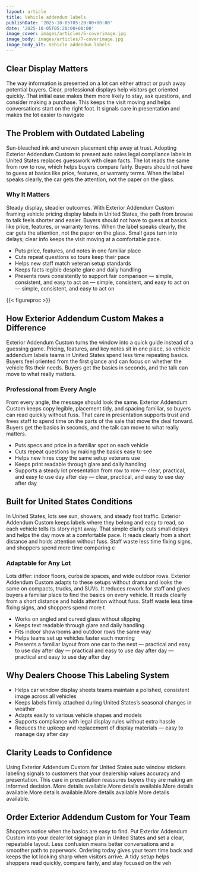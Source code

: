 ```yaml
---
layout: article
title: Vehicle addendum labels
publishDate: '2025-10-05T05:20:00+00:00'
date: '2025-10-05T05:20:00+00:00'
image_cover: images/articles/5-coverimage.jpg
image_body: images/articles/7-coverimage.jpg
image_body_alt: Vehicle addendum labels
---
```



## Clear Display Matters
The way information is presented on a lot can either attract or push away potential buyers. Clear, professional displays help visitors get oriented quickly. That initial ease makes them more likely to stay, ask questions, and consider making a purchase. This keeps the visit moving and helps conversations start on the right foot. It signals care in presentation and makes the lot easier to navigate

## The Problem with Outdated Labeling
Sun‑bleached ink and uneven placement chip away at trust. Adopting Exterior Addendum Custom to present auto sales legal compliance labels in United States replaces guesswork with clean facts. The lot reads the same from row to row, which helps buyers compare fairly. Buyers should not have to guess at basics like price, features, or warranty terms. When the label speaks clearly, the car gets the attention, not the paper on the glass.

### Why It Matters
Steady display, steadier outcomes. With Exterior Addendum Custom framing vehicle pricing display labels in United States, the path from browse to talk feels shorter and easier. Buyers should not have to guess at basics like price, features, or warranty terms. When the label speaks clearly, the car gets the attention, not the paper on the glass. Small gaps turn into delays; clear info keeps the visit moving at a comfortable pace.

- Puts price, features, and notes in one familiar place
- Cuts repeat questions so tours keep their pace
- Helps new staff match veteran setup standards
- Keeps facts legible despite glare and daily handling
- Presents rows consistently to support fair comparison — simple, consistent, and easy to act on — simple, consistent, and easy to act on — simple, consistent, and easy to act on

{{< figureproc >}}

## How Exterior Addendum Custom Makes a Difference
Exterior Addendum Custom turns the window into a quick guide instead of a guessing game. Pricing, features, and key notes sit in one place, so vehicle addendum labels teams in United States spend less time repeating basics. Buyers feel oriented from the first glance and can focus on whether the vehicle fits their needs.  Buyers get the basics in seconds, and the talk can move to what really matters.

### Professional from Every Angle
From every angle, the message should look the same. Exterior Addendum Custom keeps copy legible, placement tidy, and spacing familiar, so buyers can read quickly without fuss. That care in presentation supports trust and frees staff to spend time on the parts of the sale that move the deal forward.  Buyers get the basics in seconds, and the talk can move to what really matters.

- Puts specs and price in a familiar spot on each vehicle
- Cuts repeat questions by making the basics easy to see
- Helps new hires copy the same setup veterans use
- Keeps print readable through glare and daily handling
- Supports a steady lot presentation from row to row — clear, practical, and easy to use day after day — clear, practical, and easy to use day after day

## Built for United States Conditions
In United States, lots see sun, showers, and steady foot traffic. Exterior Addendum Custom keeps labels where they belong and easy to read, so each vehicle tells its story right away. That simple clarity cuts small delays and helps the day move at a comfortable pace. It reads clearly from a short distance and holds attention without fuss. Staff waste less time fixing signs, and shoppers spend more time comparing c

### Adaptable for Any Lot
Lots differ: indoor floors, curbside spaces, and wide outdoor rows. Exterior Addendum Custom adapts to these setups without drama and looks the same on compacts, trucks, and SUVs. It reduces rework for staff and gives buyers a familiar place to find the basics on every vehicle. It reads clearly from a short distance and holds attention without fuss. Staff waste less time fixing signs, and shoppers spend more t

- Works on angled and curved glass without slipping
- Keeps text readable through glare and daily handling
- Fits indoor showrooms and outdoor rows the same way
- Helps teams set up vehicles faster each morning
- Presents a familiar layout from one car to the next — practical and easy to use day after day — practical and easy to use day after day — practical and easy to use day after day

## Why Dealers Choose This Labeling System
- Helps car window display sheets teams maintain a polished, consistent image across all vehicles
- Keeps labels firmly attached during United States’s seasonal changes in weather
- Adapts easily to various vehicle shapes and models
- Supports compliance with legal display rules without extra hassle
- Reduces the upkeep and replacement of display materials — easy to manage day after day

## Clarity Leads to Confidence
Using Exterior Addendum Custom for United States auto window stickers labeling signals to customers that your dealership values accuracy and presentation. This care in presentation reassures buyers they are making an informed decision. More details available.More details available.More details available.More details available.More details available.More details available.

## Order Exterior Addendum Custom for Your Team
Shoppers notice when the basics are easy to find. Put Exterior Addendum Custom into your dealer lot signage plan in United States and set a clear, repeatable layout. Less confusion means better conversations and a smoother path to paperwork.  Ordering today gives your team time back and keeps the lot looking sharp when visitors arrive.  A tidy setup helps shoppers read quickly, compare fairly, and stay focused on the veh

